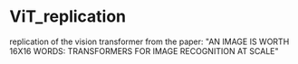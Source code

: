 # ViT_replication
replication of the vision transformer from the paper: "AN IMAGE IS WORTH 16X16 WORDS: TRANSFORMERS FOR IMAGE RECOGNITION AT SCALE"
